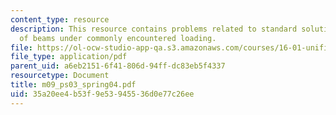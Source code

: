 ```yaml
---
content_type: resource
description: This resource contains problems related to standard solutions for deflections
  of beams under commonly encountered loading.
file: https://ol-ocw-studio-app-qa.s3.amazonaws.com/courses/16-01-unified-engineering-i-ii-iii-iv-fall-2005-spring-2006/35a20ee4b53f9e53945536d0e77c26ee_m09_ps03_spring04.pdf
file_type: application/pdf
parent_uid: a6eb2151-6f41-806d-94ff-dc83eb5f4337
resourcetype: Document
title: m09_ps03_spring04.pdf
uid: 35a20ee4-b53f-9e53-9455-36d0e77c26ee
---
```

